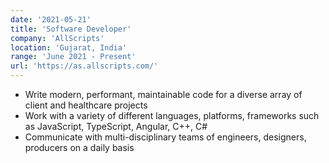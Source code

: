 ```yaml
---
date: '2021-05-21'
title: 'Software Developer'
company: 'AllScripts'
location: 'Gujarat, India'
range: 'June 2021 - Present'
url: 'https://as.allscripts.com/'
---
```


- Write modern, performant, maintainable code for a diverse array of client and healthcare projects
- Work with a variety of different languages, platforms, frameworks such as JavaScript, TypeScript, Angular, C++, C#
- Communicate with multi-disciplinary teams of engineers, designers, producers on a daily basis
